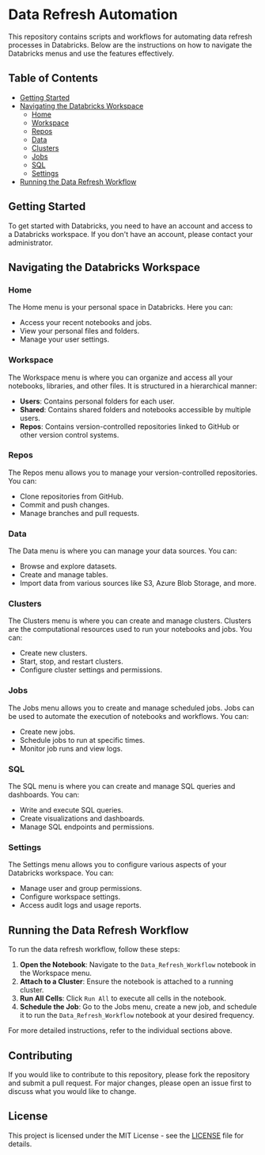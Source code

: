 # Data Refresh Automation

This repository contains scripts and workflows for automating data refresh processes in Databricks. Below are the instructions on how to navigate the Databricks menus and use the features effectively.

## Table of Contents
- [Getting Started](#getting-started)
- [Navigating the Databricks Workspace](#navigating-the-databricks-workspace)
  - [Home](#home)
  - [Workspace](#workspace)
  - [Repos](#repos)
  - [Data](#data)
  - [Clusters](#clusters)
  - [Jobs](#jobs)
  - [SQL](#sql)
  - [Settings](#settings)
- [Running the Data Refresh Workflow](#running-the-data-refresh-workflow)

## Getting Started
To get started with Databricks, you need to have an account and access to a Databricks workspace. If you don't have an account, please contact your administrator.

## Navigating the Databricks Workspace

### Home
The Home menu is your personal space in Databricks. Here you can:
- Access your recent notebooks and jobs.
- View your personal files and folders.
- Manage your user settings.

### Workspace
The Workspace menu is where you can organize and access all your notebooks, libraries, and other files. It is structured in a hierarchical manner:
- **Users**: Contains personal folders for each user.
- **Shared**: Contains shared folders and notebooks accessible by multiple users.
- **Repos**: Contains version-controlled repositories linked to GitHub or other version control systems.

### Repos
The Repos menu allows you to manage your version-controlled repositories. You can:
- Clone repositories from GitHub.
- Commit and push changes.
- Manage branches and pull requests.

### Data
The Data menu is where you can manage your data sources. You can:
- Browse and explore datasets.
- Create and manage tables.
- Import data from various sources like S3, Azure Blob Storage, and more.

### Clusters
The Clusters menu is where you can create and manage clusters. Clusters are the computational resources used to run your notebooks and jobs. You can:
- Create new clusters.
- Start, stop, and restart clusters.
- Configure cluster settings and permissions.

### Jobs
The Jobs menu allows you to create and manage scheduled jobs. Jobs can be used to automate the execution of notebooks and workflows. You can:
- Create new jobs.
- Schedule jobs to run at specific times.
- Monitor job runs and view logs.

### SQL
The SQL menu is where you can create and manage SQL queries and dashboards. You can:
- Write and execute SQL queries.
- Create visualizations and dashboards.
- Manage SQL endpoints and permissions.

### Settings
The Settings menu allows you to configure various aspects of your Databricks workspace. You can:
- Manage user and group permissions.
- Configure workspace settings.
- Access audit logs and usage reports.

## Running the Data Refresh Workflow
To run the data refresh workflow, follow these steps:
1. **Open the Notebook**: Navigate to the `Data_Refresh_Workflow` notebook in the Workspace menu.
2. **Attach to a Cluster**: Ensure the notebook is attached to a running cluster.
3. **Run All Cells**: Click `Run All` to execute all cells in the notebook.
4. **Schedule the Job**: Go to the Jobs menu, create a new job, and schedule it to run the `Data_Refresh_Workflow` notebook at your desired frequency.

For more detailed instructions, refer to the individual sections above.

## Contributing
If you would like to contribute to this repository, please fork the repository and submit a pull request. For major changes, please open an issue first to discuss what you would like to change.

## License
This project is licensed under the MIT License - see the [LICENSE](LICENSE) file for details.
